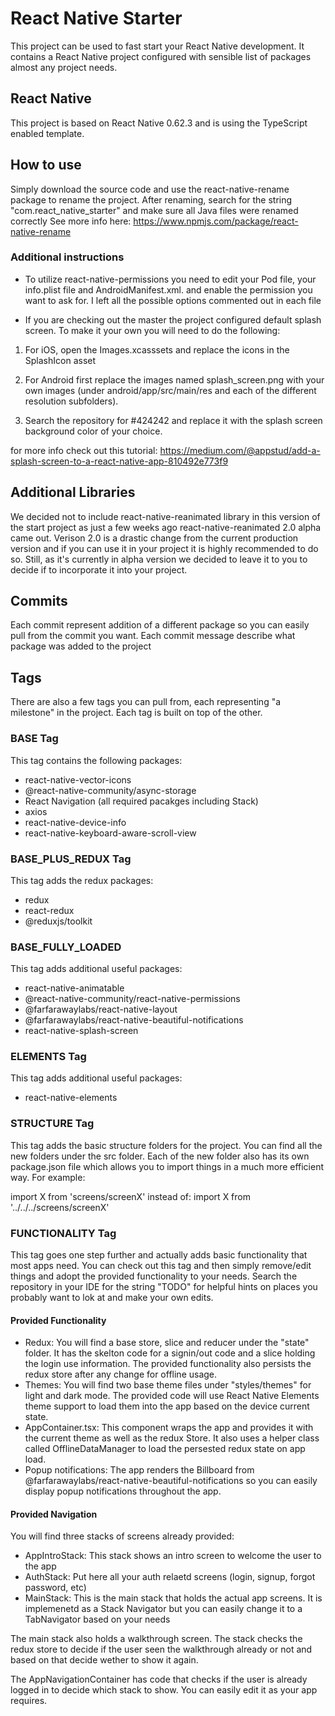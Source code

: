 # React Native Starter

This project can be used to fast start your React Native development. It contains a React Native project configured with sensible list of packages almost any project needs.

## React Native

This project is based on React Native 0.62.3 and is using the TypeScript enabled template.

## How to use

Simply download the source code and use the react-native-rename package to rename the project. After renaming, search for the string "com.react_native_starter" and make sure all Java files were renamed correctly
See more info here: https://www.npmjs.com/package/react-native-rename

### Additional instructions

- To utilize react-native-permissions you need to edit your Pod file, your info.plist file and AndroidManifest.xml. and enable the permission you want to ask for. I left all the possible options commented out in each file

- If you are checking out the master the project configured default splash screen. To make it your own you will need to do the following:

1. For iOS, open the Images.xcasssets and replace the icons in the SplashIcon asset

2. For Android first replace the images named splash_screen.png with your own images (under android/app/src/main/res and each of the different resolution subfolders).

3. Search the repository for #424242 and replace it with the splash screen background color of your choice.

for more info check out this tutorial: https://medium.com/@appstud/add-a-splash-screen-to-a-react-native-app-810492e773f9

## Additional Libraries

We decided not to include react-native-reanimated library in this version of the start project as just a few weeks ago react-native-reanimated 2.0 alpha came out. Verison 2.0 is a drastic change from the current production version and if you can use it in your project it is highly recommended to do so. Still, as it's currently in alpha version we decided to leave it to you to decide if to incorporate it into your project.

## Commits

Each commit represent addition of a different package so you can easily pull from the commit you want. Each commit message describe what package was added to the project

## Tags

There are also a few tags you can pull from, each representing "a milestone" in the project. Each tag is built on top of the other.

### BASE Tag

This tag contains the following packages:

- react-native-vector-icons
- @react-native-community/async-storage
- React Navigation (all required pacakges including Stack)
- axios
- react-native-device-info
- react-native-keyboard-aware-scroll-view

### BASE_PLUS_REDUX Tag

This tag adds the redux packages:

- redux
- react-redux
- @reduxjs/toolkit

### BASE_FULLY_LOADED

This tag adds additional useful packages:

- react-native-animatable
- @react-native-community/react-native-permissions
- @farfarawaylabs/react-native-layout
- @farfarawaylabs/react-native-beautiful-notifications
- react-native-splash-screen

### ELEMENTS Tag

This tag adds additional useful packages:

- react-native-elements

### STRUCTURE Tag

This tag adds the basic structure folders for the project. You can find all the new folders under the src folder.
Each of the new folder also has its own package.json file which allows you to import things in a much more efficient way. For example:

import X from 'screens/screenX'
instead of:
import X from '../../../screens/screenX'

### FUNCTIONALITY Tag

This tag goes one step further and actually adds basic functionality that most apps need. You can check out this tag and then simply remove/edit things and adopt the provided functionality to your needs.
Search the repository in your IDE for the string "TODO" for helpful hints on places you probably want to lok at and make your own edits.

#### Provided Functionality

- Redux: You will find a base store, slice and reducer under the "state" folder. It has the skelton code for a signin/out code and a slice holding the login use information. The provided functionality also persists the redux store after any change for offline usage.
- Themes: You will find two base theme files under "styles/themes" for light and dark mode. The provided code will use React Native Elements theme support to load them into the app based on the device current state.
- AppContainer.tsx: This component wraps the app and provides it with the current theme as well as the redux Store. It also uses a helper class called OfflineDataManager to load the persested redux state on app load.
- Popup notifications: The app renders the Billboard from @farfarawaylabs/react-native-beautiful-notifications so you can easily display popup notifications throughout the app.

#### Provided Navigation

You will find three stacks of screens already provided:

- AppIntroStack: This stack shows an intro screen to welcome the user to the app
- AuthStack: Put here all your auth relaetd screens (login, signup, forgot password, etc)
- MainStack: This is the main stack that holds the actual app screens. It is implemenetd as a Stack Navigator but you can easily change it to a TabNavigator based on your needs

The main stack also holds a walkthrough screen. The stack checks the redux store to decide if the user seen the walkthrough already or not and based on that decide wether to show it again.

The AppNavigationContainer has code that checks if the user is already logged in to decide which stack to show. You can easily edit it as your app requires.
